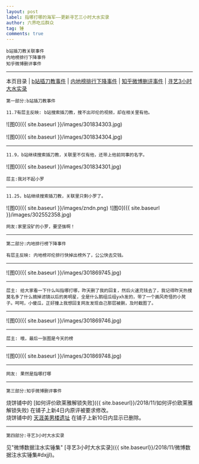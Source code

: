 ```yaml
---
layout: post
label: 指哪打哪的海军——更新寻艺三小时大水实录
author: 六界吃瓜群众
tag: 锤
comments: true
---
```


    b站插刀教关联事件
    内地榜排行下降事件
    知乎微博删评事件

---
本页目录 \| [b站插刀教事件](#dxjjg) \| [内地榜排行下降事件](#dxjjb) \| [知乎微博删评事件](#dxjja) \| [寻艺3小时大水实录](#dxjjc)


<a class="anchor" name="dxjjg"></a>

    第一部分:b站插刀教事件

    11.7有层主反映: b站搜索插刀教，搜不出邓伦的视频，却在相关里有他。

![图0]({{ site.baseurl }}/images/301834303.jpg)

![图0]({{ site.baseurl }}/images/301834304.jpg)

---


    11.9，b站继续搜索插刀教，关联里不仅有他，还带上他前同事的名字。

![图0]({{ site.baseurl }}/images/301834301.jpg)

    层主:我对不起小罗
    
---


    11.25，b站继续搜索插刀教，关联里只剩小罗了。

![图0]({{ site.baseurl }}/images/zndn.png)
![图0]({{ site.baseurl }}/images/302552358.jpg)

    网友:家里没矿的小罗，要坚强啊！
    
    
---
<a class="anchor" name="dxjjb"></a>

    第二部分:内地排行榜下降事件
    
    有层主反映: 内地榜邓伦排行快掉出榜外了，公公快去交钱。

---

![图0]({{ site.baseurl }}/images/301869745.jpg)

---

    层主: 给大家看一下什么叫指哪打哪，昨天删了我的回复，然后火速充钱去了，我记得昨天热搜莫名多了什么摘掉滤镜以后的男明星，全是什么鹅组瓜组yxh发的，带了一个画风奇怪的小凳子。呵呵，小傻瓜，正好撞上我想回复网友发现自己那层被删，及时截图了。

---

![图0]({{ site.baseurl }}/images/301869746.jpg)

---
    
    层主: 哦，最后一张图是今天的榜

---

![图0]({{ site.baseurl }}/images/301869748.jpg)

---

    网友: 果然是指哪打哪
    
    
---

<a class="anchor" name="dxjja"></a>

    第三部分:知乎微博删评事件
    
烧饼铺中的 [如何评价欧莱雅解锁失败]({{ site.baseurl}}/2018/11/如何评价欧莱雅解锁失败) 在铺子上新4日内原评被要求修改。  
烧饼铺中的 [天涯美男楼遗址](http://kksk.org/tieku/r_85673_1.html) 在铺子上新10日内显示已删除。


---

<a class="anchor" name="dxjjc"></a>

    第四部分:寻艺3小时大水实录

见"微博数据注水实锤集" [寻艺3小时大水实录]({{ site.baseurl}}/2018/11/微博数据注水实锤集#dxjjl)。